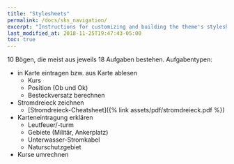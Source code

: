 ```yaml
---
title: "Stylesheets"
permalink: /docs/sks_navigation/
excerpt: "Instructions for customizing and building the theme's stylesheets."
last_modified_at: 2018-11-25T19:47:43-05:00
toc: true
---
```


10 Bögen, die meist aus jeweils 18 Aufgaben bestehen.
Aufgabentypen:
- in Karte eintragen bzw. aus Karte ablesen
    - Kurs
    - Position (Ob und Ok)
    - Besteckversatz berechnen 
- Stromdreieck zeichnen
    - [Stromdreieck-Cheatsheet]({% link assets/pdf/stromdreieck.pdf %})
- Karteneintragung erklären
    - Leutfeuer/-turm
    - Gebiete (Militär, Ankerplatz)
    - Unterwasser-Stromkabel
    - Naturschutzgebiet
- Kurse umrechnen


